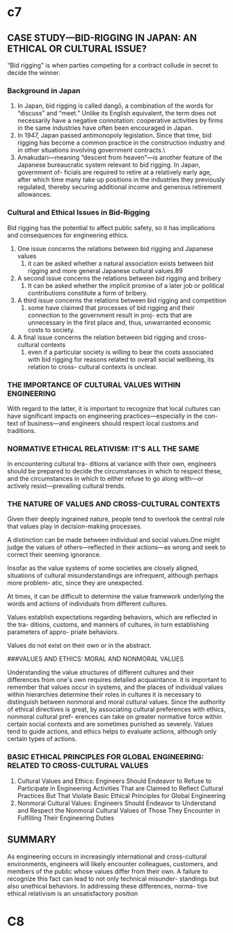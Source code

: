 # c7

## CASE STUDY—BID-RIGGING IN JAPAN: AN ETHICAL OR CULTURAL ISSUE?

“Bid rigging” is when parties competing for a contract collude in secret to decide the winner.

### Background in Japan

1. In Japan, bid rigging is called dangō, a combination of the words for “discuss” and “meet.” Unlike its English equivalent, the term does not necessarily have a negative connotation: cooperative activities by firms in the same industries have often been encouraged in Japan. 
2. In 1947, Japan passed antimonopoly legislation. Since that time, bid rigging has become a common practice in the construction industry and in other situations involving government contracts.\
3. Amakudari—meaning “descent from heaven”—is another feature of the Japanese bureaucratic system relevant to bid rigging. In Japan, government of- ficials are required to retire at a relatively early age, after which time many take up positions in the industries they previously regulated, thereby securing additional income and generous retirement allowances.

### Cultural and Ethical Issues in Bid-Rigging

Bid rigging has the potential to affect public safety, so it has implications and consequences for engineering ethics.

1. One issue concerns the relations between bid rigging and Japanese values
   1. it can be asked whether a natural association exists between bid rigging and more general Japanese cultural values.89
2. A second issue concerns the relations between bid rigging and bribery
   1. It can be asked whether the implicit promise of a later job or political contributions constitute a form of bribery.
3. A third issue concerns the relations between bid rigging and competition
   1. some have claimed that processes of bid rigging and their connection to the government result in proj- ects that are unnecessary in the first place and, thus, unwarranted economic costs to society.
4. A final issue concerns the relation between bid rigging and cross-cultural
   contexts
   1. even if a particular society is willing to bear the costs associated with
      bid rigging for reasons related to overall social wellbeing, its relation to cross-
      cultural contexts is unclear.



### THE IMPORTANCE OF CULTURAL VALUES WITHIN ENGINEERING

With regard to the latter, it is important to recognize that local cultures can have significant impacts on engineering practices—especially in the con- text of business—and engineers should respect local customs and traditions.

### NORMATIVE ETHICAL RELATIVISM: IT'S ALL THE SAME

In encountering cultural tra- ditions at variance with their own, engineers should be prepared to decide the circumstances in which to respect these, and the circumstances in which to either refuse to go along with—or actively resist—prevailing cultural trends.

### THE NATURE OF VALUES AND CROSS-CULTURAL CONTEXTS

Given their deeply ingrained nature, people tend to overlook the central role that values play in decision-making processes.

A distinction can be made between individual and social values.One might judge the values of others—reflected in their actions—as wrong and seek to correct their seeming ignorance. 

Insofar as the value systems of some societies are closely aligned, situations of cultural misunderstandings are infrequent, although perhaps more problem- atic, since they are unexpected. 

At times, it can be difficult to determine the value framework underlying the words and actions of individuals from different cultures.

Values establish expectations regarding behaviors, which are reflected in the tra- ditions, customs, and manners of cultures, in turn establishing parameters of appro- priate behaviors. 

Values do not exist on their own or in the abstract.

###VALUES AND ETHICS: MORAL AND NONMORAL VALUES

Understanding the value structures of different cultures and their differences from one's own requires detailed acquaintance. 
it is important to remember that values occur in systems, and the places of individual values within hierarchies determine their roles in cultures
it is necessary to distinguish between nonmoral and moral cultural values. 
Since the authority of ethical directives is great, by associating cultural preferences with ethics, nonmoral cultural pref- erences can take on greater normative force within certain social contexts and are sometimes punished as severely.
Values tend to guide actions, and ethics helps to evaluate actions, although only certain types of actions.



### BASIC ETHICAL PRINCIPLES FOR GLOBAL ENGINEERING: RELATED TO CROSS-CULTURAL VALUES

1. Cultural Values and Ethics: Engineers Should Endeavor to Refuse to Participate in Engineering Activities That are Claimed to Reflect Cultural Practices But That Violate Basic Ethical Principles for Global Engineering
2. Nonmoral Cultural Values: Engineers Should Endeavor to Understand and Respect the Nonmoral Cultural Values of Those They Encounter in Fulfilling Their Engineering Duties

## SUMMARY

As engineering occurs in increasingly international and cross-cultural environments, engineers will likely encounter colleagues, customers, and members of the public whose values differ from their own. A failure to recognize this fact can lead to not only technical misunder- standings but also unethical behaviors. In addressing these differences, norma- tive ethical relativism is an unsatisfactory position















# C8























